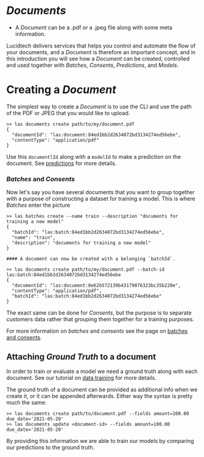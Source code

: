# *Documents*

 - A *Document* can be a .pdf or a .jpeg file along with some meta information.
    
Lucidtech delivers services that helps you control and automate the flow
of your documents, and a *Document* is therefore an important concept, and in this 
introduction you will see how a *Document* can be created, controlled and used together with 
*Batches*, *Consents*, *Predictions*, and *Models*.

# Creating a *Document*
The simplest way to create a *Document* is to use the CLI 
and use the path of the PDF or JPEG that you would like to upload.
```commandline
>> las documents create path/to/my/document.pdf
{
  "documentId": "las:document:84ed1bb2d2634072bd3134274ed56ebe",
  "contentType": "application/pdf"
}
```
Use this `documentlId` along with a `modelId` to make a prediction on the document. 
See [predictions](./predictions.md) for more details.

### *Batches* and *Consents*
Now let's say you have several documents that you want to group together 
with a purpose of constructing a dataset for training a model. This is where *Batches* enter the picture
```commandline
>> las batches create --name train --description "documents for training a new model"
{
  "batchId": "las:batch:84ed1bb2d2634072bd3134274ed56ebe",
  "name": "train",
  "description": "documents for training a new model"
}

#### A document can now be created with a belonging `batchId`. 

>> las documents create path/to/my/document.pdf --batch-id las:batch:84ed1bb2d2634072bd3134274ed56ebe 
{
  "documentId": "las:document:0e62b572139b43179076323bc35b220e",
  "contentType": "application/pdf",
  "batchId": "las:batch:84ed1bb2d2634072bd3134274ed56ebe"
}
```
The exact same can be done for *Consents*, 
but the purpose is to separate customers data rather that grouping them together for a training purposes.

For more information on *batches* and *consents* see the page on [batches and consents](./batches_and_consents.md).

## Attaching *Ground Truth* to a document
In order to train or evaluate a model we need a ground truth along with each document. 
See our tutorial on [data training](https://docs.lucidtech.ai/data-training/data-training) for more details.

The ground truth of a document can be provided as additional info when we create it, or it can be appended afterwards.
Either way the syntax is pretty much the same:
```commandline 
>> las documents create path/to/document.pdf --fields amount=100.00 due_date='2021-05-20'
>> las documents update <document-id> --fields amount=100.00 due_date='2021-05-20'
```
By providing this information we are able to train our models by comparing our predictions to the ground truth.


